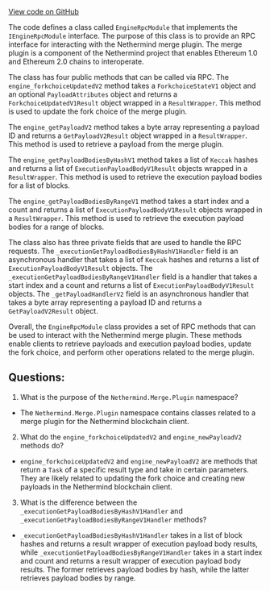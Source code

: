 [View code on GitHub](https://github.com/nethermindeth/nethermind/Nethermind.Merge.Plugin/EngineRpcModule.Shanghai.cs)

The code defines a class called `EngineRpcModule` that implements the `IEngineRpcModule` interface. The purpose of this class is to provide an RPC interface for interacting with the Nethermind merge plugin. The merge plugin is a component of the Nethermind project that enables Ethereum 1.0 and Ethereum 2.0 chains to interoperate.

The class has four public methods that can be called via RPC. The `engine_forkchoiceUpdatedV2` method takes a `ForkchoiceStateV1` object and an optional `PayloadAttributes` object and returns a `ForkchoiceUpdatedV1Result` object wrapped in a `ResultWrapper`. This method is used to update the fork choice of the merge plugin.

The `engine_getPayloadV2` method takes a byte array representing a payload ID and returns a `GetPayloadV2Result` object wrapped in a `ResultWrapper`. This method is used to retrieve a payload from the merge plugin.

The `engine_getPayloadBodiesByHashV1` method takes a list of `Keccak` hashes and returns a list of `ExecutionPayloadBodyV1Result` objects wrapped in a `ResultWrapper`. This method is used to retrieve the execution payload bodies for a list of blocks.

The `engine_getPayloadBodiesByRangeV1` method takes a start index and a count and returns a list of `ExecutionPayloadBodyV1Result` objects wrapped in a `ResultWrapper`. This method is used to retrieve the execution payload bodies for a range of blocks.

The class also has three private fields that are used to handle the RPC requests. The `_executionGetPayloadBodiesByHashV1Handler` field is an asynchronous handler that takes a list of `Keccak` hashes and returns a list of `ExecutionPayloadBodyV1Result` objects. The `_executionGetPayloadBodiesByRangeV1Handler` field is a handler that takes a start index and a count and returns a list of `ExecutionPayloadBodyV1Result` objects. The `_getPayloadHandlerV2` field is an asynchronous handler that takes a byte array representing a payload ID and returns a `GetPayloadV2Result` object.

Overall, the `EngineRpcModule` class provides a set of RPC methods that can be used to interact with the Nethermind merge plugin. These methods enable clients to retrieve payloads and execution payload bodies, update the fork choice, and perform other operations related to the merge plugin.
## Questions: 
 1. What is the purpose of the `Nethermind.Merge.Plugin` namespace?
- The `Nethermind.Merge.Plugin` namespace contains classes related to a merge plugin for the Nethermind blockchain client.

2. What do the `engine_forkchoiceUpdatedV2` and `engine_newPayloadV2` methods do?
- `engine_forkchoiceUpdatedV2` and `engine_newPayloadV2` are methods that return a `Task` of a specific result type and take in certain parameters. They are likely related to updating the fork choice and creating new payloads in the Nethermind blockchain client.

3. What is the difference between the `_executionGetPayloadBodiesByHashV1Handler` and `_executionGetPayloadBodiesByRangeV1Handler` methods?
- `_executionGetPayloadBodiesByHashV1Handler` takes in a list of block hashes and returns a result wrapper of execution payload body results, while `_executionGetPayloadBodiesByRangeV1Handler` takes in a start index and count and returns a result wrapper of execution payload body results. The former retrieves payload bodies by hash, while the latter retrieves payload bodies by range.